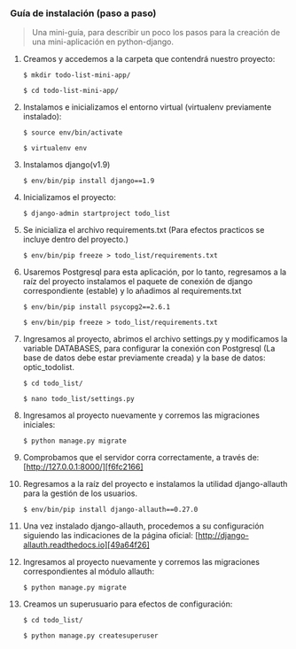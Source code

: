 ### Guía de instalación (paso a paso)

>Una mini-guía, para describir un poco los pasos para la creación de una mini-aplicación en python-django.

1. Creamos y accedemos a la carpeta que contendrá nuestro proyecto:<br>
    ```
    $ mkdir todo-list-mini-app/
    ```

    ```
    $ cd todo-list-mini-app/
    ```
2. Instalamos e inicializamos el entorno virtual (virtualenv previamente instalado):<br>
    ```
    $ source env/bin/activate
    ```

    ```
    $ virtualenv env
    ```
3. Instalamos django(v1.9)<br>
    ```
    $ env/bin/pip install django==1.9
    ```

4. Inicializamos el proyecto:<br>
    ```
    $ django-admin startproject todo_list
    ```

5. Se inicializa el archivo requirements.txt (Para efectos practicos se incluye dentro del proyecto.)<br>
    ```
    $ env/bin/pip freeze > todo_list/requirements.txt
    ```

6. Usaremos Postgresql para esta aplicación, por lo tanto, regresamos a la raíz del proyecto instalamos el paquete de conexión de django correspondiente (estable) y lo añadimos al requirements.txt<br>
    ```
    $ env/bin/pip install psycopg2==2.6.1
    ```

    ```
    $ env/bin/pip freeze > todo_list/requirements.txt
    ```
7. Ingresamos al proyecto, abrimos el archivo settings.py y modificamos la variable DATABASES, para configurar la conexión con Postgresql (La base de datos debe estar previamente creada) y la base de datos: optic_todolist.<br>
    ```
    $ cd todo_list/
    ```

    ```
    $ nano todo_list/settings.py
    ```
8. Ingresamos al proyecto nuevamente y corremos las migraciones iniciales:<br>
    ```
    $ python manage.py migrate
    ```

9. Comprobamos que el servidor corra correctamente, a través de: [http://127.0.0.1:8000/][f6fc2166]
10. Regresamos a la raíz del proyecto e instalamos la utilidad django-allauth para la gestión de los usuarios.<br>
    ```
    $ env/bin/pip install django-allauth==0.27.0
    ```

11. Una vez instalado django-allauth, procedemos a su configuración siguiendo las indicaciones de la página oficial: [http://django-allauth.readthedocs.io][49a64f26]
12. Ingresamos al proyecto nuevamente y corremos las migraciones correspondientes al módulo allauth:<br>
    ```
    $ python manage.py migrate
    ```

13. Creamos un superusuario para efectos de configuración:<br>
    ```
    $ cd todo_list/
    ```

    ```
    $ python manage.py createsuperuser
    ```

  [f6fc2166]: # "Tú Servidor Local"
  [49a64f26]: http://django-allauth.readthedocs.io "Documentación Django-allauth"
